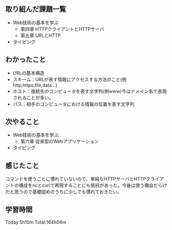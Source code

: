 ## 取り組んだ課題一覧
 - Web技術の基本を学ぶ
   - 第四章 HTTPクライアントとHTTPサーバ
   - 第五章 URLとHTTP
 - タイピング
## わかったこと
 - URLの基本構造
 - スキーム：URLが表す情報にアクセスする方法のこと(例http,https,file,data...)
 - ホスト：接続先のコンピュータを表す文字列(例www)今はドメイン名で表現されることが多い。
 - パス：相手のコンピュータにおける情報の位置を表す文字列
## 次やること
 - Web技術の基本を学ぶ
   - 第六章 従来型のWebアプリケーション 
 - タイピング
## 感じたこと
 コマンドを使うことに慣れていないので、単純なHTTPサーバとHTTPクライアントの構成をncとcurlで再現することにも抵抗があった。今後は使う機会だらけだと思うので基礎固めのうちに少しでも慣れておきたい。
## 学習時間
Today:5h10m  Total:164h04m